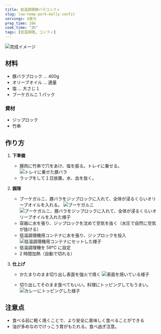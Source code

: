 ```yaml
---
title: 低温調理豚バラコンフィ
slug: low-temp-pork-belly-confit
servings: 4食分
prep_time: 10m
cook_time: "2h"
tags: [低温調理, コンフィ]
---
```


![完成イメージ](./hero.png)

## 材料

- 豚バラブロック ... 400g
- オリーブオイル ... 適量
- 塩 ... 大さじ１
- ブーケガルニ 1 パック

### 資材

- ジップロック
- 竹串

## 作り方

1. **下準備**
   - 豚肉に竹串で穴をあけ、塩を振る。トレイに乗せる。
     ![トレイに乗せた豚バラ](./step1.png)
   - ラップをして１日放置。水、血を抜く。
2. **調理**

   - ブーケガルニ、豚バラをジップロックに入れて、全体が浸るくらいオリーブオイルを入れる。
     ![ブーケガルニ](./step2.png)
     ![ブーケガルニ、豚バラをジップロックに入れて、全体が浸るくらいオリーブオイルを入れた様子](./step3.png)
   - 容器に水を張り、ジップロックを沈めて空気を抜く（水圧で自然に空気が抜ける）
   - 低温調理機用コンテナに水を張り、ジップロックを投入
     ![低温調理機用コンテナにセットした様子](./step4.png)
   - 低温調理機を 59℃ に設定
   - 2 時間加熱（自動で切れる）

3. **仕上げ**

   - かたまりのまま切り出し表面を強火で焼く
     ![表面を焼いている様子](./step5.png)

   - 切り出してそのまま食べてもいい。料理にトッピングしてもうまい。
     ![カレーにトッピングした様子](./step6.png)

## 注意点

- 食べる前に軽く焼くことで、より安全に美味しく食べることができる
- 油が多めなのでけっこう胃がもたれる。食べ過ぎ注意。
